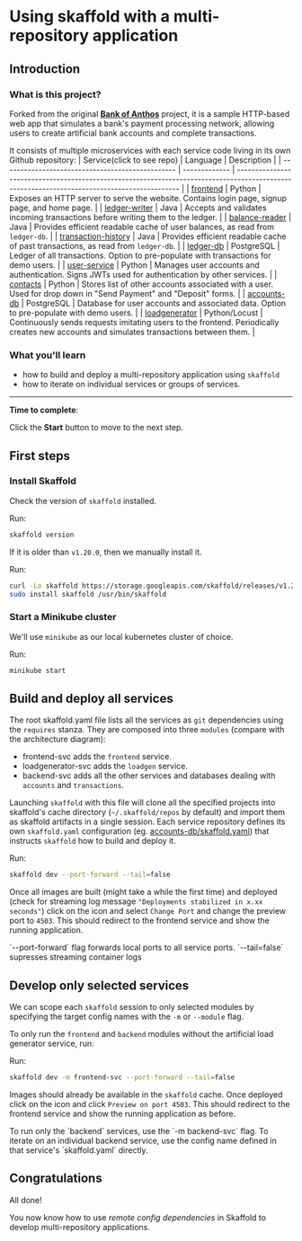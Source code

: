 # Using skaffold with a multi-repository application

## Introduction

### What is this project?
Forked from the original **[Bank of Anthos](https://github.com/GoogleCloudPlatform/bank-of-anthos)** project, it is a sample HTTP-based web app that simulates a bank's payment processing network, allowing users to create artificial bank accounts and complete transactions.

It consists of multiple microservices with each service code living in its own Github repository:
| Service(click to see repo)                                          | Language      | Description                                                                                                                                  |
| ------------------------------------------------ | ------------- | -------------------------------------------------------------------------------------------------------------------------------------------- |
| [frontend](https://github.com/gsquared94/bank-of-anthos-frontend)                       | Python        | Exposes an HTTP server to serve the website. Contains login page, signup page, and home page.                                                |
| [ledger-writer](https://github.com/gsquared94/bank-of-anthos-ledgerwriter)              | Java          | Accepts and validates incoming transactions before writing them to the ledger.                                                               |
| [balance-reader](https://github.com/gsquared94/bank-of-anthos-balancereader)            | Java          | Provides efficient readable cache of user balances, as read from `ledger-db`.                                                                |
| [transaction-history](https://github.com/gsquared94/bank-of-anthos-transactionhistory)  | Java          | Provides efficient readable cache of past transactions, as read from `ledger-db`.                                                            |
| [ledger-db](https://github.com/gsquared94/bank-of-anthos-ledger-db)                     | PostgreSQL | Ledger of all transactions. Option to pre-populate with transactions for demo users.                                                         |
| [user-service](https://github.com/gsquared94/bank-of-anthos-userservice)                | Python        | Manages user accounts and authentication. Signs JWTs used for authentication by other services.                                              |
| [contacts](https://github.com/gsquared94/bank-of-anthos-contacts)                       | Python        | Stores list of other accounts associated with a user. Used for drop down in "Send Payment" and "Deposit" forms. |
| [accounts-db](https://github.com/gsquared94/bank-of-anthos-accounts)                 | PostgreSQL | Database for user accounts and associated data. Option to pre-populate with demo users.                                                      |
| [loadgenerator](https://github.com/gsquared94/bank-of-anthos-loadgenerator)             | Python/Locust | Continuously sends requests imitating users to the frontend. Periodically creates new accounts and simulates transactions between them.      |

### What you'll learn

- how to build and deploy a multi-repository application using `skaffold`
- how to iterate on individual services or groups of services.

___

**Time to complete**: <walkthrough-tutorial-duration duration=15></walkthrough-tutorial-duration>

Click the **Start** button to move to the next step.

## First steps

### Install Skaffold

Check the version of `skaffold` installed.

Run:
```bash
skaffold version
```

 If it is older than `v1.20.0`, then we manually install it. 

Run:
```bash
curl -Lo skaffold https://storage.googleapis.com/skaffold/releases/v1.20.0/skaffold-linux-amd64 
sudo install skaffold /usr/bin/skaffold
```

### Start a Minikube cluster

We'll use `minikube` as our local kubernetes cluster of choice.

Run:
```bash
minikube start
```


## Build and deploy all services

The root <walkthrough-editor-open-file filePath="skaffold.yaml">skaffold.yaml</walkthrough-editor-open-file> file lists all the services as `git` dependencies using the `requires` stanza. They are composed into three `modules` (compare with the <walkthrough-editor-open-file filePath="architecture.png">architecture diagram</walkthrough-editor-open-file>):
- <walkthrough-editor-select-line filePath="skaffold.yaml" startLine="3" startCharacterOffset="7" endLine="4" endCharacterOffset="0">frontend-svc</walkthrough-editor-select-line> adds the `frontend` service.
- <walkthrough-editor-select-line filePath="skaffold.yaml" startLine="17" startCharacterOffset="7" endLine="18" endCharacterOffset="0">loadgenerator-svc</walkthrough-editor-select-line> adds the `loadgen` service.
- <walkthrough-editor-select-line filePath="skaffold.yaml" startLine="28" startCharacterOffset="7" endLine="29" endCharacterOffset="0">backend-svc</walkthrough-editor-select-line> adds all the other services and databases dealing with `accounts` and `transactions`.

Launching `skaffold` with this file will clone all the specified projects into skaffold's cache directory (`~/.skaffold/repos` by default) and import them as skaffold artifacts in a single session. Each service repository defines its own `skaffold.yaml` configuration (eg. [accounts-db/skaffold.yaml](https://github.com/gsquared94/bank-of-anthos-accounts/blob/main/skaffold.yaml)) that instructs `skaffold` how to build and deploy it. 

Run:
```bash
skaffold dev --port-forward --tail=false
```

Once all images are built (might take a while the first time) and deployed (check for streaming log message `"Deployments stabilized in x.xx seconds"`) click on the <walkthrough-web-preview-icon></walkthrough-web-preview-icon> icon and select `Change Port` and change the preview port to `4503`. This should redirect to the frontend service and show the running application.

<walkthrough-footnote>
    `--port-forward` flag forwards local ports to all service ports.
    `--tail=false` supresses streaming container logs
</walkthrough-footnote>

## Develop only selected services

We can scope each `skaffold` session to only selected modules by specifying the target config names with the `-m` or `--module` flag.

To only run the `frontend` and `backend` modules without the artificial load generator service, run:

Run:
```bash
skaffold dev -m frontend-svc --port-forward --tail=false
```

Images should already be available in the `skaffold` cache. Once deployed click on the <walkthrough-web-preview-icon></walkthrough-web-preview-icon> icon and click `Preview on port 4503`. This should redirect to the frontend service and show the running application as before.

<walkthrough-footnote>
    To run only the `backend` services, use the `-m backend-svc` flag. To iterate on an individual backend service, use the config name defined in that service's `skaffold.yaml` directly. 
</walkthrough-footnote>

## Congratulations

<walkthrough-conclusion-trophy></walkthrough-conclusion-trophy>

All done!

You now know how to use _remote config dependencies_ in Skaffold to develop multi-repository applications.
